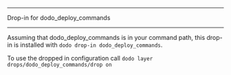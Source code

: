 ********************************
Drop-in for dodo_deploy_commands
********************************

Assuming that dodo_deploy_commands is in your command path, this drop-in is installed with ``dodo drop-in dodo_deploy_commands``.

To use the dropped in configuration call ``dodo layer drops/dodo_deploy_commands/drop on``
